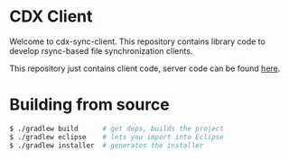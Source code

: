 CDX Client
============

Welcome to cdx-sync-client. This repository contains library code to develop rsync-based file synchronization clients.

This repository just contains client code, server code can be found [here](https://github.com/instedd/cdx-sync-server).

# Building from source

```bash
$ ./gradlew build      # get deps, builds the project
$ ./gradlew eclipse    # lets you import into Eclipse
$ ./gradlew installer  # generates the installer
```

